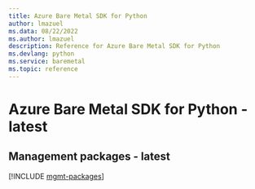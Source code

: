 ```yaml
---
title: Azure Bare Metal SDK for Python
author: lmazuel
ms.data: 08/22/2022
ms.author: lmazuel
description: Reference for Azure Bare Metal SDK for Python
ms.devlang: python
ms.service: baremetal
ms.topic: reference
---
```

# Azure Bare Metal SDK for Python - latest

## Management packages - latest
[!INCLUDE [mgmt-packages](bare-metal-mgmt-index.md)]